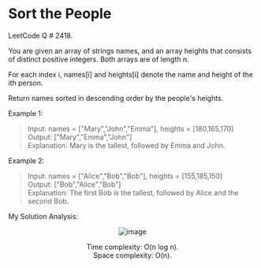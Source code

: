 # Sort the People

LeetCode Q # 2418.

You are given an array of strings names, and an array heights that consists of distinct positive integers. Both arrays are of length n.

For each index i, names[i] and heights[i] denote the name and height of the ith person.

Return names sorted in descending order by the people's heights.

Example 1:

> Input: names = ["Mary","John","Emma"], heights = [180,165,170]</br>
> Output: ["Mary","Emma","John"]</br>
> Explanation: Mary is the tallest, followed by Emma and John.

Example 2:

> Input: names = ["Alice","Bob","Bob"], heights = [155,185,150]</br>
> Output: ["Bob","Alice","Bob"]</br>
> Explanation: The first Bob is the tallest, followed by Alice and the second Bob.

My Solution Analysis:

<div align = "center">

  ![image](https://github.com/user-attachments/assets/a06648f3-d37f-45d5-9149-d43c936a3757)

  Time complexity: O(n log n).</br>Space complexity: O(n).
</div>
